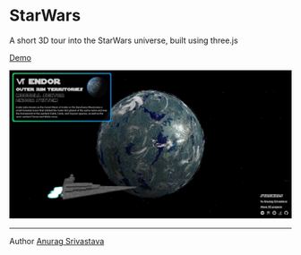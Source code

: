 # StarWars

A short 3D tour into the StarWars universe, built using three.js

<a href="http://envisagecyberart.in/projects/starwars/" target="_blank">Demo</a>

![Screenshot](Screenshot.jpg?raw=true)
___
Author [Anurag Srivastava](http://www.envisagecyberart.in)
